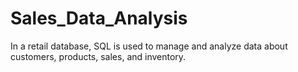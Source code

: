# Sales_Data_Analysis
In a retail database, SQL is used to manage and analyze data about customers, products, sales, and inventory.
